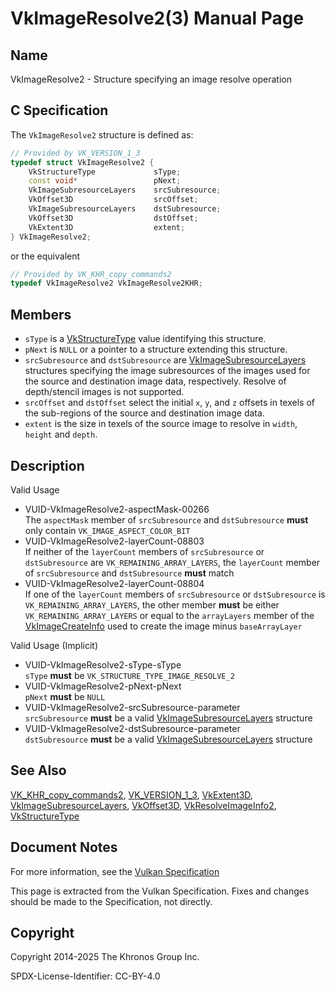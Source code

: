 # VkImageResolve2(3) Manual Page

## Name

VkImageResolve2 - Structure specifying an image resolve operation



## [](#_c_specification)C Specification

The `VkImageResolve2` structure is defined as:

```c++
// Provided by VK_VERSION_1_3
typedef struct VkImageResolve2 {
    VkStructureType             sType;
    const void*                 pNext;
    VkImageSubresourceLayers    srcSubresource;
    VkOffset3D                  srcOffset;
    VkImageSubresourceLayers    dstSubresource;
    VkOffset3D                  dstOffset;
    VkExtent3D                  extent;
} VkImageResolve2;
```

or the equivalent

```c++
// Provided by VK_KHR_copy_commands2
typedef VkImageResolve2 VkImageResolve2KHR;
```

## [](#_members)Members

- `sType` is a [VkStructureType](https://registry.khronos.org/vulkan/specs/latest/man/html/VkStructureType.html) value identifying this structure.
- `pNext` is `NULL` or a pointer to a structure extending this structure.
- `srcSubresource` and `dstSubresource` are [VkImageSubresourceLayers](https://registry.khronos.org/vulkan/specs/latest/man/html/VkImageSubresourceLayers.html) structures specifying the image subresources of the images used for the source and destination image data, respectively. Resolve of depth/stencil images is not supported.
- `srcOffset` and `dstOffset` select the initial `x`, `y`, and `z` offsets in texels of the sub-regions of the source and destination image data.
- `extent` is the size in texels of the source image to resolve in `width`, `height` and `depth`.

## [](#_description)Description

Valid Usage

- [](#VUID-VkImageResolve2-aspectMask-00266)VUID-VkImageResolve2-aspectMask-00266  
  The `aspectMask` member of `srcSubresource` and `dstSubresource` **must** only contain `VK_IMAGE_ASPECT_COLOR_BIT`
- [](#VUID-VkImageResolve2-layerCount-08803)VUID-VkImageResolve2-layerCount-08803  
  If neither of the `layerCount` members of `srcSubresource` or `dstSubresource` are `VK_REMAINING_ARRAY_LAYERS`, the `layerCount` member of `srcSubresource` and `dstSubresource` **must** match
- [](#VUID-VkImageResolve2-layerCount-08804)VUID-VkImageResolve2-layerCount-08804  
  If one of the `layerCount` members of `srcSubresource` or `dstSubresource` is `VK_REMAINING_ARRAY_LAYERS`, the other member **must** be either `VK_REMAINING_ARRAY_LAYERS` or equal to the `arrayLayers` member of the [VkImageCreateInfo](https://registry.khronos.org/vulkan/specs/latest/man/html/VkImageCreateInfo.html) used to create the image minus `baseArrayLayer`

Valid Usage (Implicit)

- [](#VUID-VkImageResolve2-sType-sType)VUID-VkImageResolve2-sType-sType  
  `sType` **must** be `VK_STRUCTURE_TYPE_IMAGE_RESOLVE_2`
- [](#VUID-VkImageResolve2-pNext-pNext)VUID-VkImageResolve2-pNext-pNext  
  `pNext` **must** be `NULL`
- [](#VUID-VkImageResolve2-srcSubresource-parameter)VUID-VkImageResolve2-srcSubresource-parameter  
  `srcSubresource` **must** be a valid [VkImageSubresourceLayers](https://registry.khronos.org/vulkan/specs/latest/man/html/VkImageSubresourceLayers.html) structure
- [](#VUID-VkImageResolve2-dstSubresource-parameter)VUID-VkImageResolve2-dstSubresource-parameter  
  `dstSubresource` **must** be a valid [VkImageSubresourceLayers](https://registry.khronos.org/vulkan/specs/latest/man/html/VkImageSubresourceLayers.html) structure

## [](#_see_also)See Also

[VK\_KHR\_copy\_commands2](https://registry.khronos.org/vulkan/specs/latest/man/html/VK_KHR_copy_commands2.html), [VK\_VERSION\_1\_3](https://registry.khronos.org/vulkan/specs/latest/man/html/VK_VERSION_1_3.html), [VkExtent3D](https://registry.khronos.org/vulkan/specs/latest/man/html/VkExtent3D.html), [VkImageSubresourceLayers](https://registry.khronos.org/vulkan/specs/latest/man/html/VkImageSubresourceLayers.html), [VkOffset3D](https://registry.khronos.org/vulkan/specs/latest/man/html/VkOffset3D.html), [VkResolveImageInfo2](https://registry.khronos.org/vulkan/specs/latest/man/html/VkResolveImageInfo2.html), [VkStructureType](https://registry.khronos.org/vulkan/specs/latest/man/html/VkStructureType.html)

## [](#_document_notes)Document Notes

For more information, see the [Vulkan Specification](https://registry.khronos.org/vulkan/specs/latest/html/vkspec.html#VkImageResolve2)

This page is extracted from the Vulkan Specification. Fixes and changes should be made to the Specification, not directly.

## [](#_copyright)Copyright

Copyright 2014-2025 The Khronos Group Inc.

SPDX-License-Identifier: CC-BY-4.0